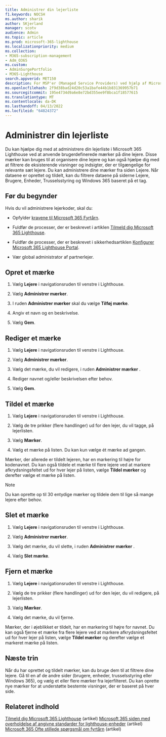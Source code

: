 ```yaml
---
title: Administrer din lejerliste
f1.keywords: NOCSH
ms.author: sharik
author: SKjerland
manager: scotv
audience: Admin
ms.topic: article
ms.prod: microsoft-365-lighthouse
ms.localizationpriority: medium
ms.collection:
- M365-subscription-management
- Adm_O365
ms.custom:
- AdminSurgePortfolio
- M365-Lighthouse
search.appverid: MET150
description: For MSP'er (Managed Service Providers) ved hjælp af Microsoft 365 Lighthouse kan du få mere at vide om, hvordan du administrerer din lejerliste.
ms.openlocfilehash: 2f9d38bad24d20c53a1bafe44b1b831369957b71
ms.sourcegitcommit: 195e4734d9a6e8e72bd355ee9f8bca1f18577615
ms.translationtype: MT
ms.contentlocale: da-DK
ms.lasthandoff: 04/13/2022
ms.locfileid: "64824372"
---
```

# <a name="manage-your-tenant-list"></a>Administrer din lejerliste

Du kan hjælpe dig med at administrere din lejerliste i Microsoft 365 Lighthouse ved at anvende brugerdefinerede mærker på dine lejere. Disse mærker kan bruges til at organisere dine lejere og kan også hjælpe dig med at filtrere de eksisterende visninger og indsigter, der er tilgængelige for relevante sæt lejere. Du kan administrere dine mærker fra siden Lejere. Når dataene er oprettet og tildelt, kan du filtrere dataene på siderne Lejere, Brugere, Enheder, Trusselsstyring og Windows 365 baseret på et tag.

## <a name="before-you-begin"></a>Før du begynder

Hvis du vil administrere lejerkoder, skal du:

- Opfylder [kravene til Microsoft 365 Fyrtårn](m365-lighthouse-requirements.md).

- Fuldfør de processer, der er beskrevet i artiklen [Tilmeld dig Microsoft 365 Lighthouse](m365-lighthouse-sign-up.md).

- Fuldfør de processer, der er beskrevet i sikkerhedsartiklen [Konfigurer Microsoft 365 Lighthouse Portal](m365-lighthouse-configure-portal-security.md).

- Vær global administrator af partnerlejer.

## <a name="create-a-tag"></a>Opret et mærke

1. Vælg **Lejere** i navigationsruden til venstre i Lighthouse.

2. Vælg **Administrer mærker**.

3. I ruden **Administrer mærker** skal du vælge **Tilføj mærke**.

4. Angiv et navn og en beskrivelse.

5. Vælg **Gem**.

## <a name="edit-a-tag"></a>Rediger et mærke

1. Vælg **Lejere** i navigationsruden til venstre i Lighthouse.

2. Vælg **Administrer mærker**.

3. Vælg det mærke, du vil redigere, i ruden **Administrer mærker** .

4. Rediger navnet og/eller beskrivelsen efter behov.

5. Vælg **Gem**.

## <a name="assign-a-tag"></a>Tildel et mærke

1. Vælg **Lejere** i navigationsruden til venstre i Lighthouse.

2. Vælg de tre prikker (flere handlinger) ud for den lejer, du vil tagge, på lejerlisten.

3. Vælg **Mærker**.

4. Vælg et mærke på listen. Du kan kun vælge ét mærke ad gangen.

Mærker, der allerede er tildelt lejeren, har en markering til højre for kodenavnet. Du kan også tildele et mærke til flere lejere ved at markere afkrydsningsfeltet ud for hver lejer på listen, vælge **Tildel mærker** og derefter vælge et mærke på listen.

> [!NOTE]
> Du kan oprette op til 30 entydige mærker og tildele dem til lige så mange lejere efter behov.

## <a name="delete-a-tag"></a>Slet et mærke

1. Vælg **Lejere** i navigationsruden til venstre i Lighthouse.

2. Vælg **Administrer mærker**.

3. Vælg det mærke, du vil slette, i ruden **Administrer mærker** .

4. Vælg **Slet mærke**.

## <a name="remove-a-tag"></a>Fjern et mærke

1. Vælg **Lejere** i navigationsruden til venstre i Lighthouse.

2. Vælg de tre prikker (flere handlinger) ud for den lejer, du vil redigere, på lejerlisten.

3. Vælg **Mærker**.

4. Vælg det mærke, du vil fjerne.

Mærker, der i øjeblikket er tildelt, har en markering til højre for navnet. Du kan også fjerne et mærke fra flere lejere ved at markere afkrydsningsfeltet ud for hver lejer på listen, vælge **Tildel mærker** og derefter vælge et markeret mærke på listen.

## <a name="next-steps"></a>Næste trin

Når du har oprettet og tildelt mærker, kan du bruge dem til at filtrere dine lejere. Gå til en af de andre sider (brugere, enheder, trusselsstyring eller Windows 365), og vælg et eller flere mærker fra lejerfilteret. Du kan oprette nye mærker for at understøtte bestemte visninger, der er baseret på hver side.

## <a name="related-content"></a>Relateret indhold

[Tilmeld dig Microsoft 365 Lighthouse](m365-lighthouse-sign-up.md) (artikel) [Microsoft 365 siden med overholdelse af angivne standarder for lighthouse-enheder](m365-lighthouse-device-compliance-page-overview.md) (artikel) [Microsoft 365 Ofte stillede spørgsmål om fyrtårn](m365-lighthouse-faq.yml) (artikel)
